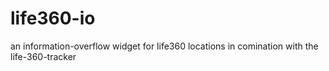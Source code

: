 # life360-io
an information-overflow widget for life360 locations in comination with the life-360-tracker

